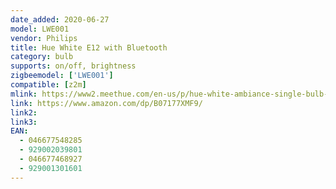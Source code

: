 ```yaml
---
date_added: 2020-06-27
model: LWE001
vendor: Philips
title: Hue White E12 with Bluetooth
category: bulb
supports: on/off, brightness
zigbeemodel: ['LWE001']
compatible: [z2m]
mlink: https://www2.meethue.com/en-us/p/hue-white-ambiance-single-bulb-e12/046677468927
link: https://www.amazon.com/dp/B07177XMF9/
link2: 
link3: 
EAN: 
  - 046677548285
  - 929002039801
  - 046677468927
  - 929001301601
---
```

